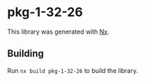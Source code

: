 # pkg-1-32-26

This library was generated with [Nx](https://nx.dev).

## Building

Run `nx build pkg-1-32-26` to build the library.
